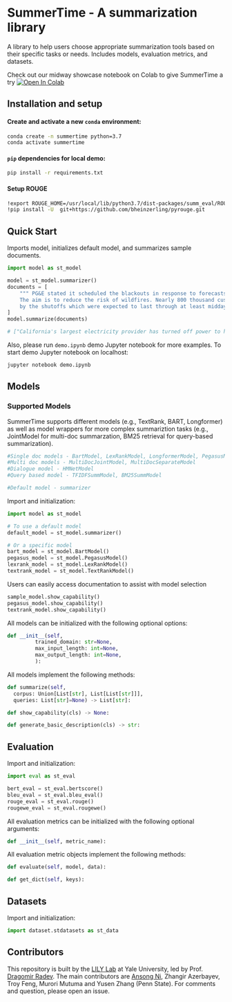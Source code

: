 # SummerTime - A summarization library

A library to help users choose appropriate summarization tools based on their specific tasks or needs. Includes models, evaluation metrics, and datasets.

Check out our midway showcase notebook on Colab to give SummerTime a try        [![Open In Colab](https://colab.research.google.com/assets/colab-badge.svg)](https://colab.research.google.com/github/Yale-LILY/SummerTime/blob/murori/midway-notebook/SummerTime_midway_showcase.ipynb)



## Installation and setup

#### Create and activate a new `conda` environment:
```bash
conda create -n summertime python=3.7
conda activate summertime
```

#### `pip` dependencies for local demo:
```bash
pip install -r requirements.txt
```
#### Setup ROUGE
```bash
!export ROUGE_HOME=/usr/local/lib/python3.7/dist-packages/summ_eval/ROUGE-1.5.5/
!pip install -U  git+https://github.com/bheinzerling/pyrouge.git
```


## Quick Start
Imports model, initializes default model, and summarizes sample documents.
```python
import model as st_model

model = st_model.summarizer()
documents = [
    """ PG&E stated it scheduled the blackouts in response to forecasts for high winds amid dry conditions. 
    The aim is to reduce the risk of wildfires. Nearly 800 thousand customers were scheduled to be affected 
    by the shutoffs which were expected to last through at least midday tomorrow."""
]
model.summarize(documents)

# ["California's largest electricity provider has turned off power to hundreds of thousands of customers."]
```

Also, please run `demo.ipynb` demo Jupyter notebook for more examples. To start demo Jupyter notebook on localhost:
```bash
jupyter notebook demo.ipynb
```



## Models
### Supported Models
SummerTime supports different models (e.g., TextRank, BART, Longformer) as well as model wrappers for more complex summariztion tasks (e.g., JointModel for multi-doc summarzation, BM25 retrieval for query-based summarization).

```python
#Single doc models - BartModel, LexRankModel, LongformerModel, PegasusModel, TextRankModel
#Multi doc models - MultiDocJointModel, MultiDocSeparateModel
#Dialogue model - HMNetModel
#Query based model - TFIDFSummModel, BM25SummModel

#Default model - summarizer
```


Import and initialization:
```python
import model as st_model

# To use a default model
default_model = st_model.summarizer()    

# Or a specific model
bart_model = st_model.BartModel()
pegasus_model = st_model.PegasusModel()
lexrank_model = st_model.LexRankModel()
textrank_model = st_model.TextRankModel()
```

Users can easily access documentation to assist with model selection
```python
sample_model.show_capability()
pegasus_model.show_capability()
textrank_model.show_capability()
```

All models can be initialized with the following optional options:
```python
def __init__(self,
         trained_domain: str=None,
         max_input_length: int=None,
         max_output_length: int=None,
         ):
```

All models implement the following methods:
```python
def summarize(self,
  corpus: Union[List[str], List[List[str]]],
  queries: List[str]=None) -> List[str]:

def show_capability(cls) -> None:

def generate_basic_description(cls) -> str:
```



## Evaluation
Import and initialization:
```python
import eval as st_eval

bert_eval = st_eval.bertscore()
bleu_eval = st_eval.bleu_eval()
rouge_eval = st_eval.rouge()
rougewe_eval = st_eval.rougewe()
```

All evaluation metrics can be initialized with the following optional arguments:
```python
def __init__(self, metric_name):
```

All evaluation metric objects implement the following methods:
```python
def evaluate(self, model, data):

def get_dict(self, keys):
```


## Datasets
Import and initialization:
```python
import dataset.stdatasets as st_data
```

## Contributors
This repository is built by the [LILY Lab](https://yale-lily.github.io/) at Yale University, led by Prof. [Dragomir Radev](https://cpsc.yale.edu/people/dragomir-radev). The main contributors are [Ansong Ni](https://niansong1996.github.io), Zhangir Azerbayev, Troy Feng, Murori Mutuma and Yusen Zhang (Penn State). For comments and question, please open an issue.

